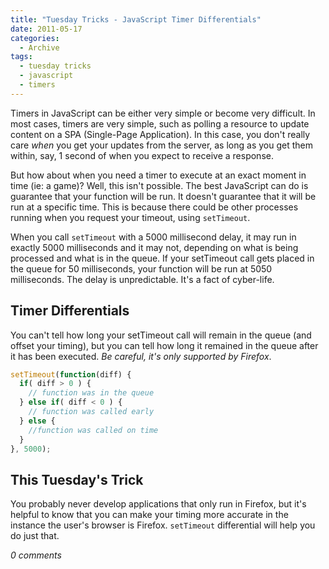 ```yaml
---
title: "Tuesday Tricks - JavaScript Timer Differentials"
date: 2011-05-17
categories:
  - Archive
tags:
  - tuesday tricks
  - javascript
  - timers
---
```


Timers in JavaScript can be either very simple or become very difficult. In most cases, timers are very simple, such as polling a resource to update content on a SPA (Single-Page Application). In this case, you don't really care *when* you get your updates from the server, as long as you get them within, say, 1 second of when you expect to receive a response.

But how about when you need a timer to execute at an exact moment in time (ie: a game)? Well, this isn't possible. The best JavaScript can do is guarantee that your function will be run. It doesn't guarantee that it will be run at a specific time. This is because there could be other processes running when you request your timeout, using `setTimeout`.

When you call `setTimeout` with a 5000 millisecond delay, it may run in exactly 5000 milliseconds and it may not, depending on what is being processed and what is in the queue. If your setTimeout call gets placed in the queue for 50 milliseconds, your function will be run at 5050 milliseconds. The delay is unpredictable. It's a fact of cyber-life.

## Timer Differentials

You can't tell how long your setTimeout call will remain in the queue (and offset your timing), but you can tell how long it remained in the queue after it has been executed. *Be careful, it's only supported by Firefox*.

```javascript
setTimeout(function(diff) {
  if( diff > 0 ) {
    // function was in the queue
  } else if( diff < 0 ) {
    // function was called early
  } else {
    //function was called on time
  }
}, 5000);
```

## This Tuesday's Trick

You probably never develop applications that only run in Firefox, but it's helpful to know that you can make your timing more accurate in the instance the user's browser is Firefox. `setTimeout` differential will help you do just that.

*0 comments*
